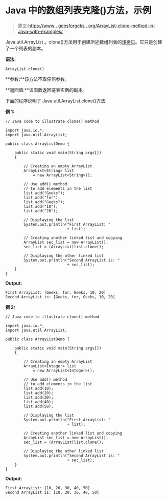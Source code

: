 # Java 中的数组列表克隆()方法，示例

> 原文:[https://www . geesforgeks . org/ArrayList-clone-method-in-Java-with-examples/](https://www.geeksforgeeks.org/arraylist-clone-method-in-java-with-examples/)

Java.util.ArrayList 。clone()方法用于创建所述数组列表的[浅拷贝](https://en.wikipedia.org/wiki/Object_copying#Shallow_copy)。它只是创建了一个列表的副本。

**语法:**

```
ArrayList.clone()
```

**参数:**该方法不取任何参数。

**返回值:**该函数返回链表实例的副本。

下面的程序说明了 Java.util.ArrayList.clone()方法:

**例 1:**

```
// Java code to illustrate clone() method

import java.io.*;
import java.util.ArrayList;

public class ArrayListDemo {

    public static void main(String args[])
    {

        // Creating an empty ArrayList
        ArrayList<String> list
            = new ArrayList<String>();

        // Use add() method
        // to add elements in the list
        list.add("Geeks");
        list.add("for");
        list.add("Geeks");
        list.add("10");
        list.add("20");

        // Displaying the list
        System.out.println("First ArrayList: "
                           + list);

        // Creating another linked list and copying
        ArrayList sec_list = new ArrayList();
        sec_list = (ArrayList)list.clone();

        // Displaying the other linked list
        System.out.println("Second ArrayList is: "
                           + sec_list);
    }
}
```

**Output:**

```
First ArrayList: [Geeks, for, Geeks, 10, 20]
Second ArrayList is: [Geeks, for, Geeks, 10, 20]

```

**例 2:**

```
// Java code to illustrate clone() method

import java.io.*;
import java.util.ArrayList;

public class ArrayListDemo {

    public static void main(String args[])
    {

        // Creating an empty ArrayList
        ArrayList<Integer> list
            = new ArrayList<Integer>();

        // Use add() method
        // to add elements in the list
        list.add(10);
        list.add(20);
        list.add(30);
        list.add(40);
        list.add(50);

        // Displaying the list
        System.out.println("First ArrayList: "
                           + list);

        // Creating another linked list and copying
        ArrayList sec_list = new ArrayList();
        sec_list = (ArrayList)list.clone();

        // Displaying the other linked list
        System.out.println("Second ArrayList is: "
                           + sec_list);
    }
}
```

**Output:**

```
First ArrayList: [10, 20, 30, 40, 50]
Second ArrayList is: [10, 20, 30, 40, 50]

```